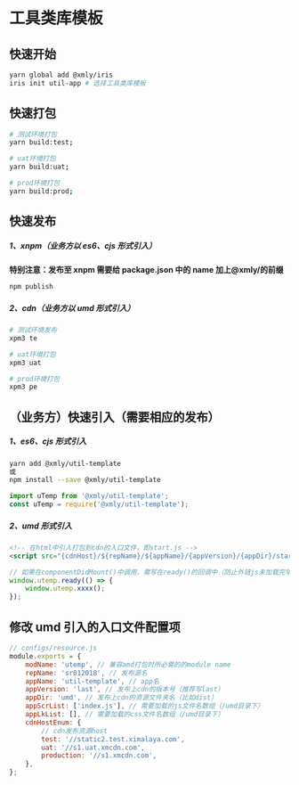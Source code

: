 # 工具类库模板

## 快速开始

```sh
yarn global add @xmly/iris
iris init util-app # 选择工具类库模板
```

## 快速打包

```sh
# 测试环境打包
yarn build:test;

# uat环境打包
yarn build:uat;

# prod环境打包
yarn build:prod;
```

## 快速发布

##### 1、xnpm（业务方以 es6、cjs 形式引入）

**特别注意：发布至 xnpm 需要给 package.json 中的 name 加上@xmly/的前缀**

```sh
npm publish
```

##### 2、cdn（业务方以 umd 形式引入）

```sh
# 测试环境发布
xpm3 te

# uat环境打包
xpm3 uat

# prod环境打包
xpm3 pe
```

## （业务方）快速引入（需要相应的发布）

##### 1、es6、cjs 形式引入

```sh
yarn add @xmly/util-template
或
npm install --save @xmly/util-template
```

```js
import uTemp from '@xmly/util-template';
const uTemp = require('@xmly/util-template');
```

##### 2、umd 形式引入

```html
<!-- 在html中引入打包到cdn的入口文件，即start.js -->
<script src="{cdnHost}/${repName}/${appName}/{appVersion}/{appDir}/start.js"></script>
```

```js
// 如果在componentDidMount()中调用，需写在ready()的回调中（防止外链js未加载完毕）
window.utemp.ready(() => {
	window.utemp.xxxx();
});
```

## 修改 umd 引入的入口文件配置项

```js
// configs/resource.js
module.exports = {
	modName: 'utemp', // 兼容amd打包时所必需的的module name
	repName: 'sr012018', // 发布源名
	appName: 'util-template', // app名
	appVersion: 'last', // 发布上cdn的版本号（推荐写last）
	appDir: 'umd', // 发布上cdn的资源文件夹名（比如dist）
	appScrList: ['index.js'], // 需要加载的js文件名数组（/umd目录下）
	appLkList: [], // 需要加载的css文件名数组（/umd目录下）
	cdnHostEnum: {
		// cdn发布资源host
		test: '//static2.test.ximalaya.com',
		uat: '//s1.uat.xmcdn.com',
		production: '//s1.xmcdn.com',
	},
};
```
